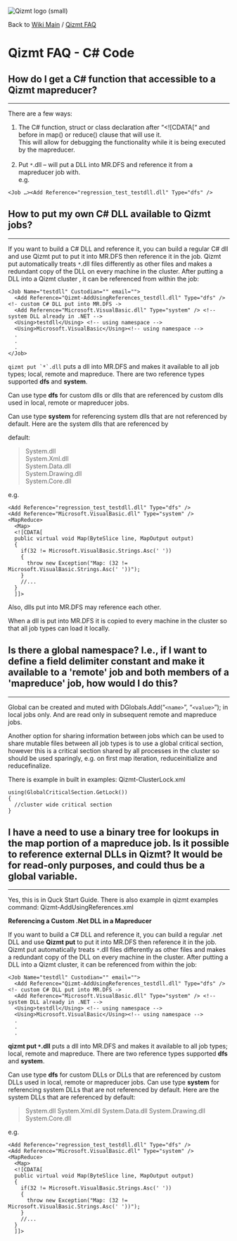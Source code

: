 <a href='Hidden comment: Image:'></a><img src='http://qizmt.googlecode.com/svn/wiki/images/Qizmt_logo_small.png' alt='Qizmt logo (small)' />

Back to <a href='Hidden comment: Link:'></a>[Wiki Main](Main.md) / <a href='Hidden comment: Link:'></a>[Qizmt FAQ](MySpaceQizmtFAQ.md)



# Qizmt FAQ - C# Code #

## How do I get a C# function that accessible to a Qizmt mapreducer? ##

---

There are a few ways:
  1. The C# function, struct or class declaration after “<![CDATA[“ and before  in map() or reduce() clause that will use it.<br />This will allow for debugging the functionality while it is being executed by the mapreducer.<br /><br />
  1. Put `*`.dll – will put a DLL into MR.DFS and reference it from a mapreducer job with.<br />e.g.<br />
```
<Job …><Add Reference="regression_test_testdll.dll" Type="dfs" />
```

## How to put my own C# DLL available to Qizmt jobs? ##

---

If you want to build a C# DLL and reference it, you can build a regular C# dll and use Qizmt put to put it into MR.DFS then reference it in
the job. Qizmt put automatically treats `*`.dll files differently as other files and makes a redundant copy of the DLL on every machine in the
cluster. After putting a DLL into a Qizmt cluster , it can be referenced from within the job:
```
<Job Name="testdll" Custodian="" email="">
  <Add Reference="Qizmt-AddUsingReferences_testdll.dll" Type="dfs" /> <!- custom C# DLL put into MR.DFS ->
  <Add Reference="Microsoft.VisualBasic.dll" Type="system" /> <!-- system DLL already in .NET -->
  <Using>testdll</Using> <!-- using namespace -->
  <Using>Microsoft.VisualBasic</Using><!-- using namespace -->
  .
  .
  .
</Job>
```

``qizmt put `*`.dll`` puts a dll into MR.DFS and makes it available to all job types; local, remote and mapreduce. There are two reference
types supported **dfs** and **system**.

Can use type **dfs** for custom dlls or dlls that are referenced by custom dlls used in local, remote or mapreducer jobs.

Can use type **system** for referencing system dlls that are not referenced by default. Here are the system dlls that are referenced by

default:

> System.dll<br />
> System.Xml.dll<br />
> System.Data.dll<br />
> System.Drawing.dll<br />
> System.Core.dll<br />

e.g.
```
<Add Reference="regression_test_testdll.dll" Type="dfs" />
<Add Reference="Microsoft.VisualBasic.dll" Type="system" />
<MapReduce>
  <Map>
  <![CDATA[
  public virtual void Map(ByteSlice line, MapOutput output)
  {
    if(32 != Microsoft.VisualBasic.Strings.Asc(' '))
    {
      throw new Exception("Map: (32 != Microsoft.VisualBasic.Strings.Asc(' '))");
    }
    //...
  }
  ]]>
```

Also, dlls put into MR.DFS may reference each other.

When a dll is put into MR.DFS it is copied to every machine in the cluster so that all job types can load it locally.


## Is there a global namespace?  I.e., if I want to define a field delimiter constant and make it available to a 'remote' job and both members of a 'mapreduce' job, how would I do this? ##

---

Global can be created and muted with DGlobals.Add(“`<name>`”, “`<value>`”); in local jobs only. And are read only in subsequent remote and mapreduce jobs.


Another option for sharing information between jobs which can be used to share mutable files between all job types is to use a global critical section, however this is a critical section shared by all processes in the cluster so should be used sparingly, e.g. on first map iteration, reduceinitialize and reducefinalize.


There is example in built in examples: Qizmt-ClusterLock.xml
```
using(GlobalCriticalSection.GetLock())
{  
  //cluster wide critical section
}
```

## I have a need to use a binary tree for lookups in the map portion of a mapreduce job.  Is it possible to reference external DLLs in Qizmt?  It would be for read-only purposes, and could thus be a global variable. ##

---

Yes, this is in Quck  Start Guide. There is also example in qizmt examples command: Qizmt-AddUsingReferences.xml


**Referencing a Custom .Net DLL in a Mapreducer**

If you want to build a C# DLL and reference it, you can build a regular .net DLL and use **Qizmt put** to put it into MR.DFS then reference it in the job. Qizmt put automatically treats `*`.dll files differently as other files and makes a redundant copy of the DLL on every machine in the cluster. After putting a DLL into a Qizmt cluster, it can be referenced from within the job:

```
<Job Name="testdll" Custodian="" email="">
  <Add Reference="Qizmt-AddUsingReferences_testdll.dll" Type="dfs" /> <!- custom C# DLL put into MR.DFS ->
  <Add Reference="Microsoft.VisualBasic.dll" Type="system" /> <!-- system DLL already in .NET -->
  <Using>testdll</Using> <!-- using namespace -->
  <Using>Microsoft.VisualBasic</Using><!-- using namespace -->
  .
  .
  .
```


**qizmt put `*`.dll** puts a dll into MR.DFS and makes it available to all job types; local, remote and mapreduce. There are two reference types supported **dfs** and **system**.


Can use type **dfs** for custom DLLs or DLLs that are referenced by custom DLLs used in local, remote or mapreducer jobs.
Can use type **system** for referencing system DLLs that are not referenced by default. Here are the system DLLs that are referenced by default:

> System.dll
> System.Xml.dll
> System.Data.dll
> System.Drawing.dll
> System.Core.dll


e.g.

```
<Add Reference="regression_test_testdll.dll" Type="dfs" />
<Add Reference="Microsoft.VisualBasic.dll" Type="system" />
<MapReduce>
  <Map>
  <![CDATA[
  public virtual void Map(ByteSlice line, MapOutput output)
  {
    if(32 != Microsoft.VisualBasic.Strings.Asc(' '))
    {
      throw new Exception("Map: (32 != Microsoft.VisualBasic.Strings.Asc(' '))");
    }
    //...
  }
  ]]>
```